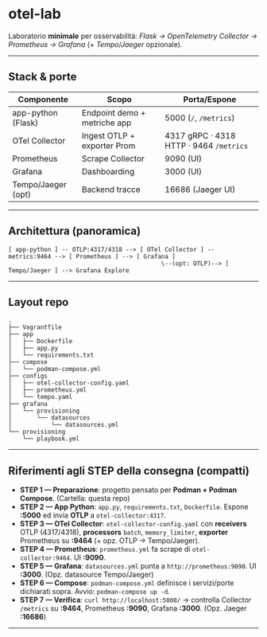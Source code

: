 # otel-lab

Laboratorio **minimale** per osservabilità: *Flask → OpenTelemetry Collector → Prometheus → Grafana* (+ *Tempo/Jaeger* opzionale).  


---

## Stack & porte

| Componente        | Scopo                         | Porta/Espone        |
|-------------------|-------------------------------|---------------------|
| app-python (Flask)| Endpoint demo + metriche app  | 5000 (`/`, `/metrics`) |
| OTel Collector    | Ingest OTLP + exporter Prom   | 4317 gRPC · 4318 HTTP · 9464 `/metrics` |
| Prometheus        | Scrape Collector              | 9090 (UI)           |
| Grafana           | Dashboarding                  | 3000 (UI)           |
| Tempo/Jaeger (opt)| Backend tracce                | 16686 (Jaeger UI)   |

---

## Architettura (panoramica)

```
[ app-python ] -- OTLP:4317/4318 --> [ OTel Collector ] -- metrics:9464 --> [ Prometheus ] --> [ Grafana ]
                                           \--(opt: OTLP)--> [ Tempo/Jaeger ] --> Grafana Explore
```

---

## Layout repo

```
.
├── Vagrantfile
├── app
│   ├── Dockerfile
│   ├── app.py
│   └── requirements.txt
├── compose
│   └── podman-compose.yml
├── configs
│   ├── otel-collector-config.yaml
│   ├── prometheus.yml
│   └── tempo.yaml
├── grafana
│   └── provisioning
│       └── datasources
│           └── datasources.yml
└── provisioning
    └── playbook.yml

```

---

## Riferimenti agli STEP della consegna (compatti)

- **STEP 1 — Preparazione**: progetto pensato per **Podman + Podman Compose**. (Cartella: questa repo)
- **STEP 2 — App Python**: `app.py`, `requirements.txt`, `Dockerfile`. Espone **:5000** ed invia **OTLP** a `otel-collector:4317`.
- **STEP 3 — OTel Collector**: `otel-collector-config.yaml` con **receivers** OTLP (4317/4318), **processors** `batch`, `memory_limiter`, **exporter** Prometheus su **:9464** (+ opz. OTLP → Tempo/Jaeger).
- **STEP 4 — Prometheus**: `prometheus.yml` fa scrape di `otel-collector:9464`. UI **:9090**.
- **STEP 5 — Grafana**: `datasources.yml` punta a `http://prometheus:9090`. UI **:3000**. (Opz. datasource Tempo/Jaeger)
- **STEP 6 — Compose**: `podman-compose.yml` definisce i servizi/porte dichiarati sopra. Avvio: `podman-compose up -d`.
- **STEP 7 — Verifica**: `curl http://localhost:5000/` → controlla Collector `/metrics` su **:9464**, Prometheus **:9090**, Grafana **:3000**. (Opz. Jaeger **:16686**)

---
